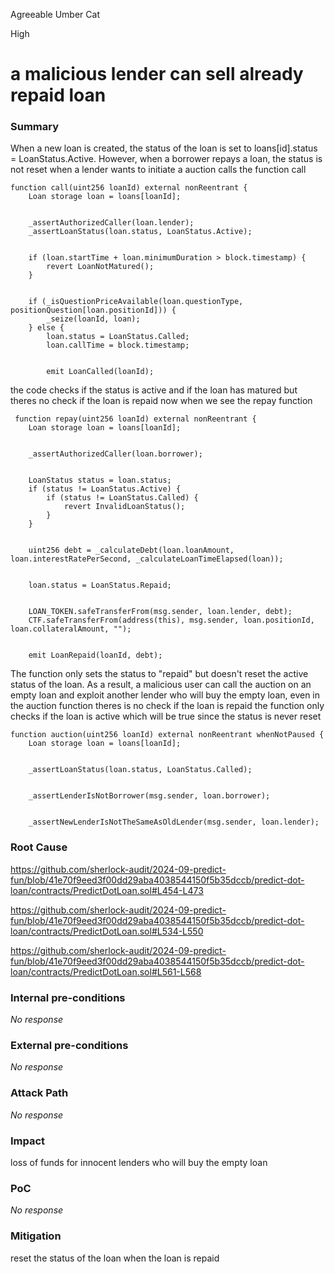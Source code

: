 Agreeable Umber Cat

High

# a malicious lender can sell already repaid loan

### Summary

When a new loan is created, the status of the loan is set to loans[id].status = LoanStatus.Active. However, when a borrower repays a loan, the status is not reset when a lender wants to initiate a auction calls the function call

    function call(uint256 loanId) external nonReentrant {
        Loan storage loan = loans[loanId];


        _assertAuthorizedCaller(loan.lender);
        _assertLoanStatus(loan.status, LoanStatus.Active);


        if (loan.startTime + loan.minimumDuration > block.timestamp) {
            revert LoanNotMatured();
        }


        if (_isQuestionPriceAvailable(loan.questionType, positionQuestion[loan.positionId])) {
            _seize(loanId, loan);
        } else {
            loan.status = LoanStatus.Called;
            loan.callTime = block.timestamp;


            emit LoanCalled(loanId);


the code checks if the status is active and if the loan has matured but theres no check if the loan is repaid
now when we see the repay function


     function repay(uint256 loanId) external nonReentrant {
        Loan storage loan = loans[loanId];


        _assertAuthorizedCaller(loan.borrower);


        LoanStatus status = loan.status;
        if (status != LoanStatus.Active) {
            if (status != LoanStatus.Called) {
                revert InvalidLoanStatus();
            }
        }


        uint256 debt = _calculateDebt(loan.loanAmount, loan.interestRatePerSecond, _calculateLoanTimeElapsed(loan));


        loan.status = LoanStatus.Repaid;


        LOAN_TOKEN.safeTransferFrom(msg.sender, loan.lender, debt);
        CTF.safeTransferFrom(address(this), msg.sender, loan.positionId, loan.collateralAmount, "");


        emit LoanRepaid(loanId, debt);

The function only sets the status to "repaid" but doesn't reset the active status of the loan. As a result, a malicious user can call the auction on an empty loan and exploit another lender who will  buy the empty loan,
 even in the auction function theres is no check if the loan is repaid the function only checks if the loan is active which will be true since the status is never reset 

    function auction(uint256 loanId) external nonReentrant whenNotPaused {
        Loan storage loan = loans[loanId];


        _assertLoanStatus(loan.status, LoanStatus.Called);


        _assertLenderIsNotBorrower(msg.sender, loan.borrower);


        _assertNewLenderIsNotTheSameAsOldLender(msg.sender, loan.lender);

### Root Cause

https://github.com/sherlock-audit/2024-09-predict-fun/blob/41e70f9eed3f00dd29aba4038544150f5b35dccb/predict-dot-loan/contracts/PredictDotLoan.sol#L454-L473



https://github.com/sherlock-audit/2024-09-predict-fun/blob/41e70f9eed3f00dd29aba4038544150f5b35dccb/predict-dot-loan/contracts/PredictDotLoan.sol#L534-L550


https://github.com/sherlock-audit/2024-09-predict-fun/blob/41e70f9eed3f00dd29aba4038544150f5b35dccb/predict-dot-loan/contracts/PredictDotLoan.sol#L561-L568

### Internal pre-conditions

_No response_

### External pre-conditions

_No response_

### Attack Path

_No response_

### Impact

loss of funds for innocent lenders who will buy the empty loan

### PoC

_No response_

### Mitigation

reset the status of the loan when the loan is repaid